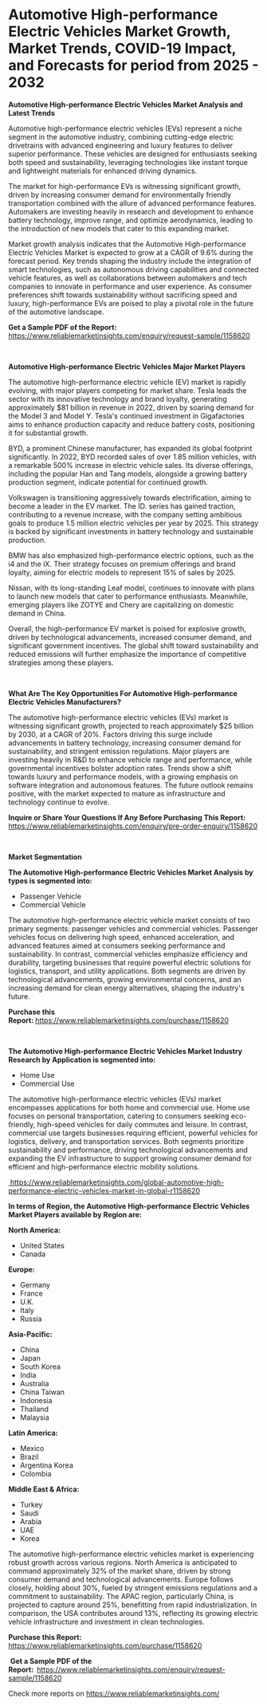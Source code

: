 <p><h1>Automotive High-performance Electric Vehicles Market Growth, Market Trends, COVID-19 Impact, and Forecasts for period from 2025 - 2032</h1></p><p><strong>Automotive High-performance Electric Vehicles Market Analysis and Latest Trends</strong></p>
<p><p>Automotive high-performance electric vehicles (EVs) represent a niche segment in the automotive industry, combining cutting-edge electric drivetrains with advanced engineering and luxury features to deliver superior performance. These vehicles are designed for enthusiasts seeking both speed and sustainability, leveraging technologies like instant torque and lightweight materials for enhanced driving dynamics. </p><p>The market for high-performance EVs is witnessing significant growth, driven by increasing consumer demand for environmentally friendly transportation combined with the allure of advanced performance features. Automakers are investing heavily in research and development to enhance battery technology, improve range, and optimize aerodynamics, leading to the introduction of new models that cater to this expanding market.</p><p>Market growth analysis indicates that the Automotive High-performance Electric Vehicles Market is expected to grow at a CAGR of 9.6% during the forecast period. Key trends shaping the industry include the integration of smart technologies, such as autonomous driving capabilities and connected vehicle features, as well as collaborations between automakers and tech companies to innovate in performance and user experience. As consumer preferences shift towards sustainability without sacrificing speed and luxury, high-performance EVs are poised to play a pivotal role in the future of the automotive landscape.</p></p>
<p><strong>Get a Sample PDF of the Report:&nbsp;</strong> <a href="https://www.reliablemarketinsights.com/enquiry/request-sample/1158620?utm_campaign=2991&utm_medium=2&utm_source=Github&utm_content=ia&utm_term=22032025&utm_id=automotive-high-performance-electric-vehicles">https://www.reliablemarketinsights.com/enquiry/request-sample/1158620</a></p>
<p>&nbsp;</p>
<p><strong>Automotive High-performance Electric Vehicles Major Market Players</strong></p>
<p><p>The automotive high-performance electric vehicle (EV) market is rapidly evolving, with major players competing for market share. Tesla leads the sector with its innovative technology and brand loyalty, generating approximately $81 billion in revenue in 2022, driven by soaring demand for the Model 3 and Model Y. Tesla's continued investment in Gigafactories aims to enhance production capacity and reduce battery costs, positioning it for substantial growth.</p><p>BYD, a prominent Chinese manufacturer, has expanded its global footprint significantly. In 2022, BYD recorded sales of over 1.85 million vehicles, with a remarkable 500% increase in electric vehicle sales. Its diverse offerings, including the popular Han and Tang models, alongside a growing battery production segment, indicate potential for continued growth.</p><p>Volkswagen is transitioning aggressively towards electrification, aiming to become a leader in the EV market. The ID. series has gained traction, contributing to a revenue increase, with the company setting ambitious goals to produce 1.5 million electric vehicles per year by 2025. This strategy is backed by significant investments in battery technology and sustainable production.</p><p>BMW has also emphasized high-performance electric options, such as the i4 and the iX. Their strategy focuses on premium offerings and brand loyalty, aiming for electric models to represent 15% of sales by 2025.</p><p>Nissan, with its long-standing Leaf model, continues to innovate with plans to launch new models that cater to performance enthusiasts. Meanwhile, emerging players like ZOTYE and Chery are capitalizing on domestic demand in China.</p><p>Overall, the high-performance EV market is poised for explosive growth, driven by technological advancements, increased consumer demand, and significant government incentives. The global shift toward sustainability and reduced emissions will further emphasize the importance of competitive strategies among these players.</p></p>
<p>&nbsp;</p>
<p><strong>What Are The Key Opportunities For Automotive High-performance Electric Vehicles Manufacturers?</strong></p>
<p><p>The automotive high-performance electric vehicles (EVs) market is witnessing significant growth, projected to reach approximately $25 billion by 2030, at a CAGR of 20%. Factors driving this surge include advancements in battery technology, increasing consumer demand for sustainability, and stringent emission regulations. Major players are investing heavily in R&D to enhance vehicle range and performance, while governmental incentives bolster adoption rates. Trends show a shift towards luxury and performance models, with a growing emphasis on software integration and autonomous features. The future outlook remains positive, with the market expected to mature as infrastructure and technology continue to evolve.</p></p>
<p><strong>Inquire or Share Your Questions If Any Before Purchasing This Report:</strong> <a href="https://www.reliablemarketinsights.com/enquiry/pre-order-enquiry/1158620?utm_campaign=2991&utm_medium=2&utm_source=Github&utm_content=ia&utm_term=22032025&utm_id=automotive-high-performance-electric-vehicles">https://www.reliablemarketinsights.com/enquiry/pre-order-enquiry/1158620</a></p>
<p>&nbsp;</p>
<p><strong>Market Segmentation</strong></p>
<p><strong>The Automotive High-performance Electric Vehicles Market Analysis by types is segmented into:</strong></p>
<p><ul><li>Passenger Vehicle</li><li>Commercial Vehicle</li></ul></p>
<p><p>The automotive high-performance electric vehicle market consists of two primary segments: passenger vehicles and commercial vehicles. Passenger vehicles focus on delivering high speed, enhanced acceleration, and advanced features aimed at consumers seeking performance and sustainability. In contrast, commercial vehicles emphasize efficiency and durability, targeting businesses that require powerful electric solutions for logistics, transport, and utility applications. Both segments are driven by technological advancements, growing environmental concerns, and an increasing demand for clean energy alternatives, shaping the industry's future.</p></p>
<p><strong>Purchase this Report:&nbsp;</strong><a href="https://www.reliablemarketinsights.com/purchase/1158620?utm_campaign=2991&utm_medium=2&utm_source=Github&utm_content=ia&utm_term=22032025&utm_id=automotive-high-performance-electric-vehicles">https://www.reliablemarketinsights.com/purchase/1158620</a></p>
<p>&nbsp;</p>
<p><strong>The Automotive High-performance Electric Vehicles Market Industry Research by Application is segmented into:</strong></p>
<p><ul><li>Home Use</li><li>Commercial Use</li></ul></p>
<p><p>The automotive high-performance electric vehicles (EVs) market encompasses applications for both home and commercial use. Home use focuses on personal transportation, catering to consumers seeking eco-friendly, high-speed vehicles for daily commutes and leisure. In contrast, commercial use targets businesses requiring efficient, powerful vehicles for logistics, delivery, and transportation services. Both segments prioritize sustainability and performance, driving technological advancements and expanding the EV infrastructure to support growing consumer demand for efficient and high-performance electric mobility solutions.</p></p>
<p><a href="https://www.reliablemarketinsights.com/global-automotive-high-performance-electric-vehicles-market-in-global-r1158620?utm_campaign=2991&utm_medium=2&utm_source=Github&utm_content=ia&utm_term=22032025&utm_id=automotive-high-performance-electric-vehicles">&nbsp;https://www.reliablemarketinsights.com/global-automotive-high-performance-electric-vehicles-market-in-global-r1158620</a></p>
<p><strong>In terms of Region, the Automotive High-performance Electric Vehicles Market Players available by Region are:</strong></p>
<p>
    <p> <strong> North America: </strong>
        <ul>
            <li>United States</li>
            <li>Canada</li>
        </ul>
        </p> 
    <p> <strong> Europe: </strong>
        <ul>
            <li>Germany</li>
            <li>France</li>
            <li>U.K.</li>
            <li>Italy</li>
            <li>Russia</li>
        </ul>
        </p> 
    <p> <strong> Asia-Pacific: </strong>
        <ul>
            <li>China</li>
            <li>Japan</li>
            <li>South Korea</li>
            <li>India</li>
            <li>Australia</li>
            <li>China Taiwan</li>
            <li>Indonesia</li>
            <li>Thailand</li>
            <li>Malaysia</li>
        </ul>
        </p> 
    <p> <strong> Latin America: </strong>
        <ul>
            <li>Mexico</li>
            <li>Brazil</li>
            <li>Argentina Korea</li>
            <li>Colombia</li>
        </ul>
        </p> 
    <p> <strong> Middle East & Africa: </strong>
        <ul>
            <li>Turkey</li>
            <li>Saudi</li>
            <li>Arabia</li>
            <li>UAE</li>
            <li>Korea</li>
        </ul>
    </p>
    </p>
<p><p>The automotive high-performance electric vehicles market is experiencing robust growth across various regions. North America is anticipated to command approximately 32% of the market share, driven by strong consumer demand and technological advancements. Europe follows closely, holding about 30%, fueled by stringent emissions regulations and a commitment to sustainability. The APAC region, particularly China, is projected to capture around 25%, benefitting from rapid industrialization. In comparison, the USA contributes around 13%, reflecting its growing electric vehicle infrastructure and investment in clean technologies.</p></p>
<p><strong>Purchase this Report: </strong><a href="https://www.reliablemarketinsights.com/purchase/1158620?utm_campaign=2991&utm_medium=2&utm_source=Github&utm_content=ia&utm_term=22032025&utm_id=automotive-high-performance-electric-vehicles">https://www.reliablemarketinsights.com/purchase/1158620</a></p>
<p>&nbsp;<strong>Get a Sample PDF of the Report:&nbsp;&nbsp;</strong><a href="https://www.reliablemarketinsights.com/enquiry/request-sample/1158620?utm_campaign=2991&utm_medium=2&utm_source=Github&utm_content=ia&utm_term=22032025&utm_id=automotive-high-performance-electric-vehicles">https://www.reliablemarketinsights.com/enquiry/request-sample/1158620</a></p>
<p><strong></strong></p>
<p>Check more reports on <a href="https://www.reliablemarketinsights.com/?utm_campaign=2991&utm_medium=2&utm_source=Github&utm_content=ia&utm_term=22032025&utm_id=automotive-high-performance-electric-vehicles">https://www.reliablemarketinsights.com/</a></p>